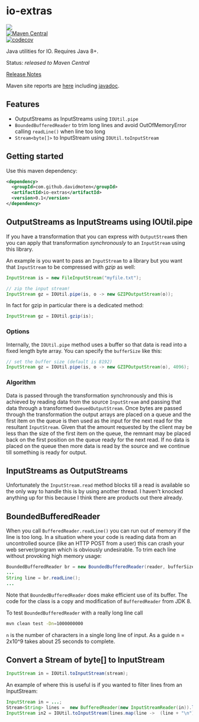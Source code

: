 # io-extras
<a href="https://travis-ci.org/davidmoten/io-extras"><img src="https://travis-ci.org/davidmoten/io-extras.svg"/></a><br/>
[![Maven Central](https://maven-badges.herokuapp.com/maven-central/com.github.davidmoten/io-extras/badge.svg?style=flat)](https://maven-badges.herokuapp.com/maven-central/com.github.davidmoten/io-extras)<br/>
[![codecov](https://codecov.io/gh/davidmoten/io-extras/branch/master/graph/badge.svg)](https://codecov.io/gh/davidmoten/io-extras)

Java utilities for IO. Requires Java 8+.

Status: *released to Maven Central*

[Release Notes](https://github.com/davidmoten/io-extras/releases)

Maven site reports are [here](http://davidmoten.github.io/io-extras/index.html) including [javadoc](http://davidmoten.github.io/io-extras/apidocs/index.html).

## Features
* OutputStreams as InputStreams using `IOUtil.pipe`
* `BoundedBufferedReader` to trim long lines and avoid OutOfMemoryError calling `readLine()` when line too long
* `Stream<byte[]>` to InputStream using `IOUtil.toInputStream`

## Getting started

Use this maven dependency:

```xml
<dependency>
  <groupId>com.github.davidmoten</groupId>
  <artifactId>io-extras</artifactId>
  <version>0.1</version>
</dependency>
```

## OutputStreams as InputStreams using IOUtil.pipe
If you have a transformation that you can express with `OutputStream`s then you can apply that transformation *synchronously* to an `InputStream` using this library.

An example is you want to pass an `InputStream` to a library but you want that `InputStream` to be compressed with *gzip* as well:

```java
InputStream is = new FileInputStream("myfile.txt");

// zip the input stream!
InputStream gz = IOUtil.pipe(is, o -> new GZIPOutputStream(o));
```

In fact for gzip in particular there is a dedicated method:

```java
InputStream gz = IOUtil.gzip(is);
```

### Options
Internally, the `IOUtil.pipe` method uses a buffer so that data is read into a fixed length byte array. You can specify the `bufferSize` like this:

```java
// set the buffer size (default is 8192)
InputStream gz = IOUtil.pipe(is, o -> new GZIPOutputStream(o), 4096);
```

### Algorithm
Data is passed through the transformation synchronously and this is achieved by reading data from the source `InputStream` and passing that data through a transformed `QueuedOutputStream`. Once bytes are passed through the transformation the output arrays are placed on a queue and the first item on the queue is then used as the input for the next read for the resultant `InputStream`. Given that the amount requested by the client may be less than the size of the first item on the queue, the remnant may be placed back on the first position on the queue ready for the next read. If no data is placed on the queue then more data is read by the source and we continue till something is ready for output.

## InputStreams as OutputStreams
Unfortunately the `InputStream.read` method blocks till a read is available so the only way to handle this is by using another thread. I haven't knocked anything up for this because I think there are products out there already.

## BoundedBufferedReader
When you call `BufferedReader.readLine()` you can run out of memory if the line is too long. In a situation where your code is reading data from an uncontrolled source (like an HTTP POST from a user)
this can crash your web server/program which is obviously undesirable. To trim each line without provoking high memory usage:

```java
BoundedBufferedReader br = new BoundedBufferedReader(reader, bufferSize, maxLineLength);
...
String line = br.readLine();
...
```

Note that `BoundedBufferedReader` does make efficient use of its buffer. The code for the class is a copy and modification of `BufferedReader` from JDK 8.

To test `BoundedBufferedReader` with a really long line call

```bash
mvn clean test -Dn=1000000000
```

`n` is the number of characters in a single long line of input. As a guide n = 2x10^9 takes about 25 seconds to complete. 

## Convert a Stream of byte[] to InputStream

```java
InputStream in = IOUtil.toInputStream(stream);
```

An example of where this is useful is if you wanted to filter lines from an InputStream:

```java
InputStream in = ...;
Stream<String> lines =  new BufferedReader(new InputStreamReader(in)).lines();
InputStream in2 = IOUtil.toInputStream(lines.map(line ->  (line + "\n").getBytes(StandardCharsets.UTF_8)));
``` 
